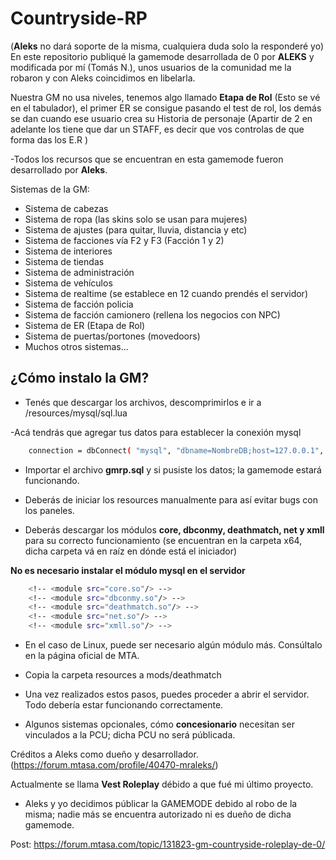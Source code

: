 # Countryside-RP

(**Aleks** no dará soporte de la misma, cualquiera duda solo la responderé yo)
En este repositorio publiqué la gamemode desarrollada de 0 por **ALEKS** y modificada por mí (Tomás N.), unos usuarios de la comunidad me la robaron y con Aleks coincidimos en libelarla.

Nuestra GM no usa niveles, tenemos algo llamado **Etapa de Rol** (Esto se vé en el tabulador), el primer ER se consigue pasando el test de rol, los demás se dan cuando ese usuario crea su Historia de personaje (Apartir de 2 en adelante los tiene que dar un STAFF, es decir que vos controlas de que forma das los E.R )

-Todos los recursos que se encuentran en esta gamemode fueron desarrollado por **Aleks**.

Sistemas de la GM:

- Sistema de cabezas
- Sistema de ropa (las skins solo se  usan para mujeres)
- Sistema de ajustes (para quitar, lluvia, distancia y etc)
- Sistema de facciones vía F2 y F3 (Facción 1 y 2)
- Sistema de interiores
- Sistema de tiendas
- Sistema de administración
- Sistema de vehículos
- Sistema de realtime (se establece en 12 cuando prendés el servidor)
- Sistema de facción policia
- Sistema de facción camionero (rellena los negocios con NPC)
- Sistema de ER (Etapa de Rol)
- Sistema de puertas/portones (movedoors)
- Muchos otros sistemas...

## ¿Cómo instalo la GM?

- Tenés que descargar los archivos, descomprimirlos e ir a /resources/mysql/sql.lua

-Acá tendrás que agregar tus datos para establecer la conexión mysql
```bash
	connection = dbConnect( "mysql", "dbname=NombreDB;host=127.0.0.1", "usuario", "contraseña", "share=0" )
```

- Importar el archivo **gmrp.sql** y si pusiste los datos; la gamemode estará funcionando.


- Deberás de iniciar los resources manualmente para así evitar bugs con los paneles.

- Deberás descargar los módulos **core, dbconmy, deathmatch, net y xmll** para su correcto funcionamiento (se encuentran en la carpeta x64, dicha carpeta vá en raíz en dónde está el iniciador)

**No es necesario instalar el módulo mysql en el servidor**
```bash
    <!-- <module src="core.so"/> -->
    <!-- <module src="dbconmy.so"/> -->
    <!-- <module src="deathmatch.so"/> -->
    <!-- <module src="net.so"/> -->
    <!-- <module src="xmll.so"/> -->
```

- En el caso de Linux, puede ser necesario algún módulo más. Consúltalo en la página oficial de MTA.

- Copia la carpeta resources a mods/deathmatch

- Una vez realizados estos pasos, puedes proceder a abrir el servidor. Todo debería estar funcionando correctamente.

- Algunos sistemas opcionales, cómo **concesionario** necesitan ser vinculados a la PCU; dicha PCU no será públicada. 


Créditos a Aleks como dueño y desarrollador. (https://forum.mtasa.com/profile/40470-mraleks/)

Actualmente se llama **Vest Roleplay** débido a que fué mi último proyecto.

- Aleks y yo decidimos públicar la GAMEMODE debido al robo de la misma; nadie más se encuentra autorizado ni es dueño de dicha gamemode.

Post: https://forum.mtasa.com/topic/131823-gm-countryside-roleplay-de-0/
